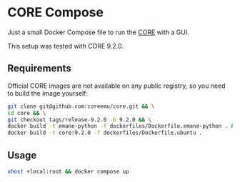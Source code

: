 # CORE Compose

Just a small Docker Compose file to run the [CORE](https://github.com/coreemu/core) with a GUI.

This setup was tested with CORE 9.2.0.

## Requirements

Official CORE images are not available on any public registry, so you need to build the image yourself:

```bash
git clone git@github.com:coreemu/core.git && \
cd core && \
git checkout tags/release-9.2.0 -b 9.2.0 && \
docker build -t emane-python -f dockerfiles/Dockerfile.emane-python . && \
docker build -t core:9.2.0 -f dockerfiles/Dockerfile.ubuntu .
```

## Usage

```bash
xhost +local:root && docker compose up
```
